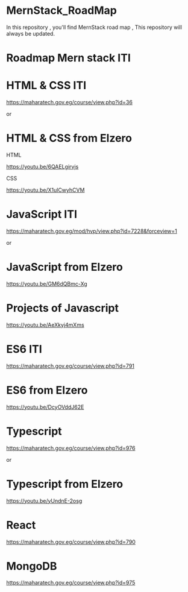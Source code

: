 # MernStack_RoadMap
In this repository , you'll find MernStack road map , This repository will always be updated.

# Roadmap Mern stack ITI

# HTML & CSS ITI

https://maharatech.gov.eg/course/view.php?id=36

or 

# HTML & CSS from Elzero 

HTML 

https://youtu.be/6QAELgirvjs

CSS

https://youtu.be/X1ulCwyhCVM

# JavaScript ITI

https://maharatech.gov.eg/mod/hvp/view.php?id=7228&forceview=1

or 

# JavaScript from Elzero 

https://youtu.be/GM6dQBmc-Xg

# Projects of Javascript 

https://youtu.be/AeXkyj4mXms

# ES6 ITI

https://maharatech.gov.eg/course/view.php?id=791

# ES6 from Elzero 

https://youtu.be/DcyOVddJ62E

# Typescript

https://maharatech.gov.eg/course/view.php?id=976

or 

# Typescript from Elzero 

https://youtu.be/yUndnE-2osg

# React 

https://maharatech.gov.eg/course/view.php?id=790

# MongoDB

https://maharatech.gov.eg/course/view.php?id=975
